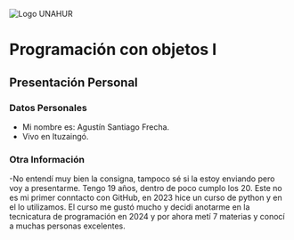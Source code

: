 ![Logo UNAHUR](./UNAHUR.png)

# Programación con objetos I
## Presentación Personal

### Datos Personales
- Mi nombre es: Agustín Santiago Frecha.
- Vivo en Ituzaingó.


### Otra Información
-No entendí muy bien la consigna, tampoco sé si la estoy enviando pero voy a presentarme. Tengo 19 años, dentro de poco cumplo los 20. Este no es mi primer conntacto con GitHub, en 2023 hice un curso de python y en el lo utilizamos. El curso me gustó mucho y decidi anotarme en la tecnicatura de programación en 2024 y por ahora metí 7 materias y conocí a muchas personas excelentes. 
